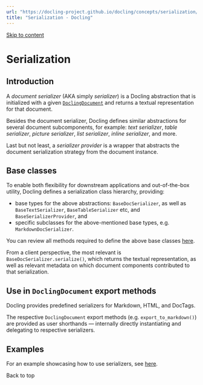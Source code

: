 ```yaml
---
url: "https://docling-project.github.io/docling/concepts/serialization/"
title: "Serialization - Docling"
---
```


[Skip to content](https://docling-project.github.io/docling/concepts/serialization/#introduction)

# Serialization

## Introduction

A _document serializer_ (AKA simply _serializer_) is a Docling abstraction that is
initialized with a given [`DoclingDocument`](https://docling-project.github.io/docling/concepts/docling_document/) and returns a
textual representation for that document.

Besides the document serializer, Docling defines similar abstractions for several
document subcomponents, for example: _text serializer_, _table serializer_,
_picture serializer_, _list serializer_, _inline serializer_, and more.

Last but not least, a _serializer provider_ is a wrapper that abstracts the
document serialization strategy from the document instance.

## Base classes

To enable both flexibility for downstream applications and out-of-the-box utility,
Docling defines a serialization class hierarchy, providing:

- base types for the above abstractions: `BaseDocSerializer`, as well as
`BaseTextSerializer`, `BaseTableSerializer` etc, and `BaseSerializerProvider`, and
- specific subclasses for the above-mentioned base types, e.g. `MarkdownDocSerializer`.

You can review all methods required to define the above base classes [here](https://github.com/docling-project/docling-core/blob/main/docling_core/transforms/serializer/base.py).

From a client perspective, the most relevant is `BaseDocSerializer.serialize()`, which
returns the textual representation, as well as relevant metadata on which document
components contributed to that serialization.

## Use in `DoclingDocument` export methods

Docling provides predefined serializers for Markdown, HTML, and DocTags.

The respective `DoclingDocument` export methods (e.g. `export_to_markdown()`) are
provided as user shorthands — internally directly instantiating and delegating to
respective serializers.

## Examples

For an example showcasing how to use serializers, see
[here](https://docling-project.github.io/docling/examples/serialization/).

Back to top